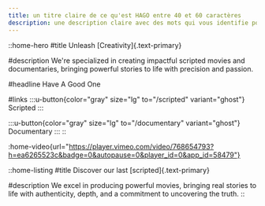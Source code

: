 ```yaml
---
title: un titre claire de ce qu'est HAGO entre 40 et 60 caractères
description: une description claire avec des mots qui vous identifie pour la recherche sur google, entre 130 et 160 caractères
---
```


::home-hero
#title
Unleash [Creativity]{.text-primary}

#description
We're specialized in creating impactful scripted movies and documentaries, bringing powerful stories to life with precision and passion.

#headline
Have A Good One

#links
  :::u-button{color="gray" size="lg" to="/scripted" variant="ghost"}
  Scripted
  :::

  :::u-button{color="gray" size="lg" to="/documentary" variant="ghost"}
  Documentary
  :::
::

:home-video{url="https://player.vimeo.com/video/768654793?h=ea6265523c&badge=0&autopause=0&player_id=0&app_id=58479"}

::home-listing
#title
Discover our last [scripted]{.text-primary}

#description
We excel in producing powerful movies, bringing real stories to life with authenticity, depth, and a commitment to uncovering the truth.
::
